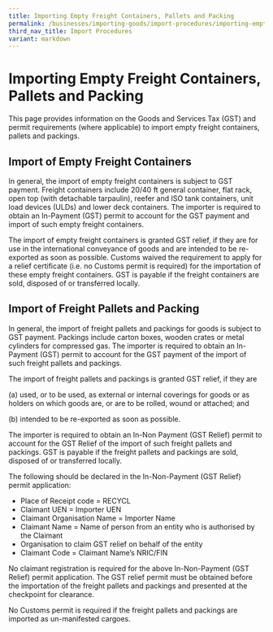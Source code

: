 ```yaml
---
title: Importing Empty Freight Containers, Pallets and Packing
permalink: /businesses/importing-goods/import-procedures/importing-empty-freight-containers-pallets-and-packing/
third_nav_title: Import Procedures
variant: markdown
---
```

# Importing Empty Freight Containers, Pallets and Packing

This page provides information on the Goods and Services Tax (GST) and permit requirements
(where applicable) to import empty freight containers, pallets and packings.

## Import of Empty Freight Containers

In general, the import of empty freight containers is subject to GST payment. Freight containers
include 20/40 ft general container, flat rack, open top (with detachable tarpaulin), reefer and ISO
tank containers, unit load devices (ULDs) and lower deck containers. The importer is required to
obtain an In-Payment (GST) permit to account for the GST payment and import of such empty
freight containers.

The import of empty freight containers is granted GST relief, if they are for use in the international
conveyance of goods and are intended to be re-exported as soon as possible. Customs waived the requirement to apply for a relief certificate (i.e. no Customs permit is
required) for the importation of these empty freight containers. GST is payable if the freight
containers are sold, disposed of or transferred locally.

## Import of Freight Pallets and Packing

In general, the import of freight pallets and packings for goods is subject to GST payment.
Packings include carton boxes, wooden crates or metal cylinders for compressed gas. The importer
is required to obtain an In-Payment (GST) permit to account for the GST payment of the
import of such freight pallets and packings.

The import of freight pallets and packings is granted GST relief, if they are

(a) used, or to be used, as external or internal coverings for goods or as holders on which goods
are, or are to be rolled, wound or attached; and

(b) intended to be re-exported as soon as possible.

The importer is required to obtain an In-Non Payment (GST Relief) permit to account for the
GST Relief of the import of such freight pallets and packings. GST is payable if the freight pallets
and packings are sold, disposed of or transferred locally.

The following should be declared in the In-Non-Payment (GST Relief) permit application:

-   Place of Receipt code = RECYCL
-   Claimant UEN = Importer UEN
-   Claimant Organisation Name = Importer Name
-   Claimant Name = Name of person from an entity who is authorised by the Claimant
-   Organisation to claim GST relief on behalf of the entity
-   Claimant Code = Claimant Name’s NRIC/FIN

No claimant registration is required for the above In-Non-Payment (GST Relief) permit
application. The GST relief permit must be obtained before the importation of the freight pallets
and packings and presented at the checkpoint for clearance.

No Customs permit is required if the freight pallets and packings are imported as un-manifested
cargoes.